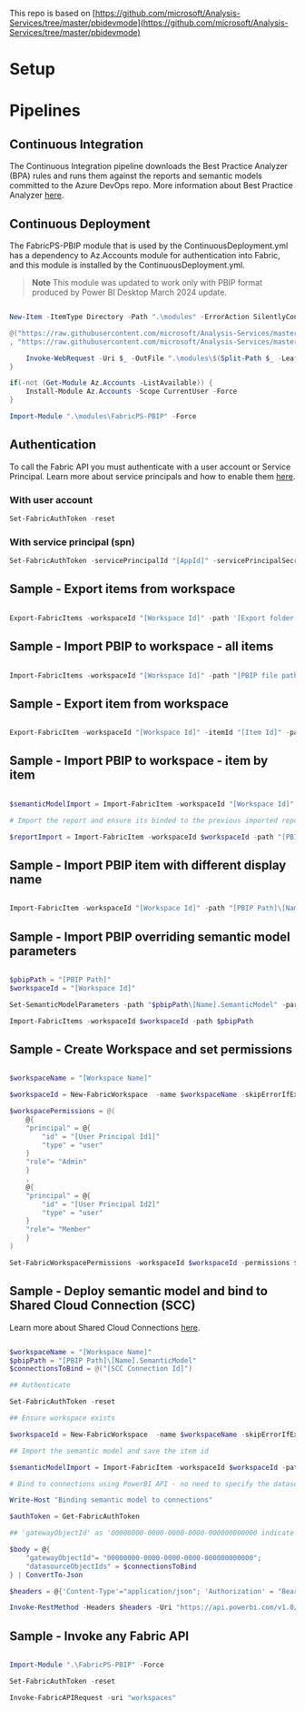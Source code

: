 This repo is based on [https://github.com/microsoft/Analysis-Services/tree/master/pbidevmode](https://github.com/microsoft/Analysis-Services/tree/master/pbidevmode)

# Setup

# Pipelines
## Continuous Integration

The Continuous Integration pipeline downloads the Best Practice Analyzer (BPA) rules and runs them against the reports and semantic models committed to the Azure DevOps repo. More information about Best Practice Analyzer [here](https://docs.tabulareditor.com/te2/Best-Practice-Analyzer.html). 

## Continuous Deployment

The FabricPS-PBIP module that is used by the ContinuousDeployment.yml has a dependency to Az.Accounts module for authentication into Fabric, and this module is installed by the ContinuousDeployment.yml.

> **Note**
> This module was updated to work only with PBIP format produced by Power BI Desktop March 2024 update.

```powershell

New-Item -ItemType Directory -Path ".\modules" -ErrorAction SilentlyContinue | Out-Null

@("https://raw.githubusercontent.com/microsoft/Analysis-Services/master/pbidevmode/fabricps-pbip/FabricPS-PBIP.psm1"
, "https://raw.githubusercontent.com/microsoft/Analysis-Services/master/pbidevmode/fabricps-pbip/FabricPS-PBIP.psd1") |% {

    Invoke-WebRequest -Uri $_ -OutFile ".\modules\$(Split-Path $_ -Leaf)"
}

if(-not (Get-Module Az.Accounts -ListAvailable)) { 
    Install-Module Az.Accounts -Scope CurrentUser -Force
}

Import-Module ".\modules\FabricPS-PBIP" -Force

```

## Authentication

To call the Fabric API you must authenticate with a user account or Service Principal. Learn more about service principals and how to enable them [here](https://learn.microsoft.com/en-us/power-bi/enterprise/service-premium-service-principal).

### With user account

```powershell
Set-FabricAuthToken -reset
```

### With service principal (spn)

```powershell
Set-FabricAuthToken -servicePrincipalId "[AppId]" -servicePrincipalSecret "[AppSecret]" -tenantId "[TenantId]" -reset
```


## Sample - Export items from workspace

```powershell

Export-FabricItems -workspaceId "[Workspace Id]" -path '[Export folder file path]'

```

## Sample - Import PBIP to workspace - all items

```powershell

Import-FabricItems -workspaceId "[Workspace Id]" -path "[PBIP file path]"

```

## Sample - Export item from workspace

```powershell

Export-FabricItem -workspaceId "[Workspace Id]" -itemId "[Item Id]" -path '[Export folder file path]'

```

## Sample - Import PBIP to workspace - item by item

```powershell

$semanticModelImport = Import-FabricItem -workspaceId "[Workspace Id]" -path "[PBIP Path]\[Name].SemanticModel"

# Import the report and ensure its binded to the previous imported report

$reportImport = Import-FabricItem -workspaceId $workspaceId -path "[PBIP Path]\[Name].Report" -itemProperties @{"semanticModelId"=$semanticModelImport.Id}

```

## Sample - Import PBIP item with different display name

```powershell

Import-FabricItem -workspaceId "[Workspace Id]" -path "[PBIP Path]\[Name].SemanticModel" -itemProperties @{"displayName"="[Semantic Model Name]"}

```

## Sample - Import PBIP overriding semantic model parameters

```powershell

$pbipPath = "[PBIP Path]"
$workspaceId = "[Workspace Id]"

Set-SemanticModelParameters -path "$pbipPath\[Name].SemanticModel" -parameters @{"Parameter1"= "Parameter1Value"}

Import-FabricItems -workspaceId $workspaceId -path $pbipPath

```

## Sample - Create Workspace and set permissions

```powershell

$workspaceName = "[Workspace Name]"

$workspaceId = New-FabricWorkspace  -name $workspaceName -skipErrorIfExists

$workspacePermissions = @(
    @{
    "principal" = @{
        "id" = "[User Principal Id1]"
        "type" = "user"
    }
    "role"= "Admin"
    }
    ,
    @{
    "principal" = @{
        "id" = "[User Principal Id2]"
        "type" = "user"
    }
    "role"= "Member"
    } 
)

Set-FabricWorkspacePermissions -workspaceId $workspaceId -permissions $workspacePermissions

```

## Sample - Deploy semantic model and bind to Shared Cloud Connection (SCC)

Learn more about Shared Cloud Connections [here](https://learn.microsoft.com/en-us/power-bi/connect-data/service-create-share-cloud-data-sources).

```powershell

$workspaceName = "[Workspace Name]"
$pbipPath = "[PBIP Path]\[Name].SemanticModel"
$connectionsToBind = @("[SCC Connection Id]")

## Authenticate

Set-FabricAuthToken -reset

## Ensure workspace exists

$workspaceId = New-FabricWorkspace  -name $workspaceName -skipErrorIfExists

## Import the semantic model and save the item id

$semanticModelImport = Import-FabricItem -workspaceId $workspaceId -path $pbipPath

# Bind to connections using PowerBI API - no need to specify the datasource, the service automatically maps the datasource to the connection

Write-Host "Binding semantic model to connections"

$authToken = Get-FabricAuthToken

## 'gatewayObjectId' as '00000000-0000-0000-0000-000000000000 indicate the connection is a sharable cloud.

$body = @{
    "gatewayObjectId"= "00000000-0000-0000-0000-000000000000";
    "datasourceObjectIds" = $connectionsToBind
} | ConvertTo-Json

$headers = @{'Content-Type'="application/json"; 'Authorization' = "Bearer $authToken"}

Invoke-RestMethod -Headers $headers -Uri "https://api.powerbi.com/v1.0/myorg/groups/$workspaceId/datasets/$($semanticModelImport.Id)/Default.BindToGateway" -Method Post -Body $body

```

## Sample - Invoke any Fabric API

```powershell

Import-Module ".\FabricPS-PBIP" -Force

Set-FabricAuthToken -reset

Invoke-FabricAPIRequest -uri "workspaces"

```
